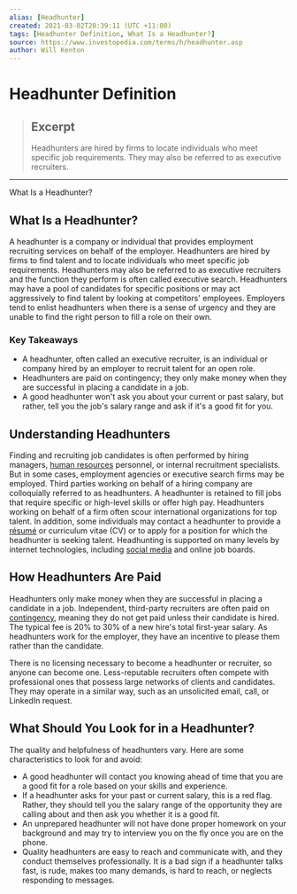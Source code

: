 ```yaml
---
alias: [Headhunter]
created: 2021-03-02T20:39:11 (UTC +11:00)
tags: [Headhunter Definition, What Is a Headhunter?]
source: https://www.investopedia.com/terms/h/headhunter.asp
author: Will Kenton
---
```


# Headhunter Definition

> ## Excerpt
> Headhunters are hired by firms to locate individuals who meet specific job requirements. They may also be referred to as executive recruiters.

---

What Is a Headhunter?
## What Is a Headhunter?

A headhunter is a company or individual that provides employment recruiting services on behalf of the employer. Headhunters are hired by firms to find talent and to locate individuals who meet specific job requirements. Headhunters may also be referred to as executive recruiters and the function they perform is often called executive search. Headhunters may have a pool of candidates for specific positions or may act aggressively to find talent by looking at competitors' employees. Employers tend to enlist headhunters when there is a sense of urgency and they are unable to find the right person to fill a role on their own.

### Key Takeaways

-   A headhunter, often called an executive recruiter, is an individual or company hired by an employer to recruit talent for an open role.
-   Headhunters are paid on contingency; they only make money when they are successful in placing a candidate in a job. 
-   A good headhunter won't ask you about your current or past salary, but rather, tell you the job's salary range and ask if it's a good fit for you.

## Understanding Headhunters

Finding and recruiting job candidates is often performed by hiring managers, [human resources](https://www.investopedia.com/terms/h/humanresources.asp) personnel, or internal recruitment specialists. But in some cases, employment agencies or executive search firms may be employed. Third parties working on behalf of a hiring company are colloquially referred to as headhunters. A headhunter is retained to fill jobs that require specific or high-level skills or offer high pay. Headhunters working on behalf of a firm often scour international organizations for top talent. In addition, some individuals may contact a headhunter to provide a [résumé](https://www.investopedia.com/terms/r/resume.asp) or curriculum vitae (CV) or to apply for a position for which the headhunter is seeking talent. Headhunting is supported on many levels by internet technologies, including [social media](https://www.investopedia.com/terms/s/social-media.asp) and online job boards.

## How Headhunters Are Paid

Headhunters only make money when they are successful in placing a candidate in a job. Independent, third-party recruiters are often paid on [contingency](https://www.investopedia.com/terms/c/contingency-clause.asp), meaning they do not get paid unless their candidate is hired. The typical fee is 20% to 30% of a new hire's total first-year salary. As headhunters work for the employer, they have an incentive to please them rather than the candidate.

There is no licensing necessary to become a headhunter or recruiter, so anyone can become one. Less-reputable recruiters often compete with professional ones that possess large networks of clients and candidates. They may operate in a similar way, such as an unsolicited email, call, or LinkedIn request.

## What Should You Look for in a Headhunter?

The quality and helpfulness of headhunters vary. Here are some characteristics to look for and avoid:

-   A good headhunter will contact you knowing ahead of time that you are a good fit for a role based on your skills and experience.
-   If a headhunter asks for your past or current salary, this is a red flag. Rather, they should tell you the salary range of the opportunity they are calling about and then ask you whether it is a good fit.
-   An unprepared headhunter will not have done proper homework on your background and may try to interview you on the fly once you are on the phone.
-   Quality headhunters are easy to reach and communicate with, and they conduct themselves professionally. It is a bad sign if a headhunter talks fast, is rude, makes too many demands, is hard to reach, or neglects responding to messages.

